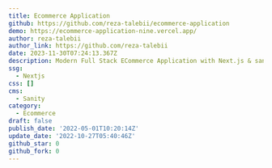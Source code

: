 ```yaml
---
title: Ecommerce Application
github: https://github.com/reza-talebii/ecommerce-application
demo: https://ecommerce-application-nine.vercel.app/
author: reza-talebii
author_link: https://github.com/reza-talebii
date: 2023-11-30T07:24:13.367Z
description: Modern Full Stack ECommerce Application with Next.js & sanity
ssg:
  - Nextjs
css: []
cms:
  - Sanity
category:
  - Ecommerce
draft: false
publish_date: '2022-05-01T10:20:14Z'
update_date: '2022-10-27T05:40:46Z'
github_star: 0
github_fork: 0
---
```

